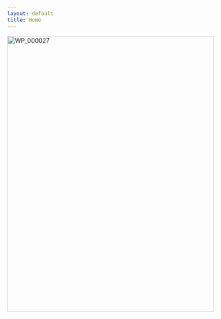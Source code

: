 ```yaml
---
layout: default
title: Home
---
```

<a href="http://www.flickr.com/photos/cubanlinks/5339186861/" title="WP_000027 by crabasa, on Flickr"><img src="http://farm6.staticflickr.com/5090/5339186861_fd3d1d7bbc_z.jpg" width="480" height="640" alt="WP_000027"></a>
